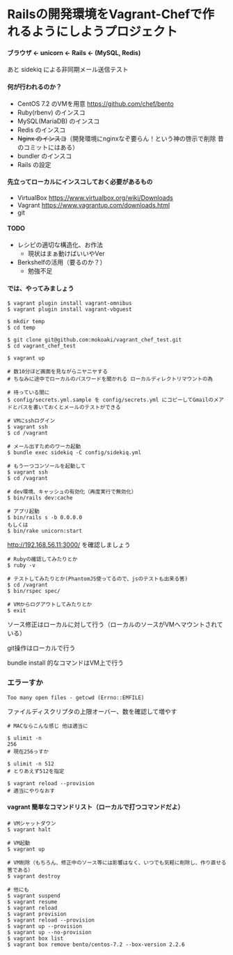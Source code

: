 # Railsの開発環境をVagrant-Chefで作れるようにしようプロジェクト

#### ブラウザ ← unicorn ← Rails ← (MySQL, Redis)

あと sidekiq による非同期メール送信テスト

#### 何が行われるのか？
- CentOS 7.2 のVMを用意 https://github.com/chef/bento
- Ruby(rbenv) のインスコ
- MySQL(MariaDB) のインスコ
- Redis のインスコ
- ~~Nginx のインスコ~~（開発環境にnginxなぞ要らん！という神の啓示で削除 昔のコミットにはある）
- bundler のインスコ
- Rails の設定

#### 先立ってローカルにインスコしておく必要があるもの
- VirtualBox https://www.virtualbox.org/wiki/Downloads
- Vagrant https://www.vagrantup.com/downloads.html
- git

#### TODO
- レシピの適切な構造化、お作法
  - 現状はまぁ動けばいいやVer
- Berkshelfの活用（要るのか？）
  - 勉強不足

#### では、やってみましょう
```
$ vagrant plugin install vagrant-omnibus
$ vagrant plugin install vagrant-vbguest

$ mkdir temp
$ cd temp

$ git clone git@github.com:mokoaki/vagrant_chef_test.git
$ cd vagrant_chef_test

$ vagrant up

# 数10分ほど画面を見ながらニヤニヤする
# ちなみに途中でローカルのパスワードを聞かれる ローカルディレクトリマウントの為

# 待っている間に
$ config/secrets.yml.sample を config/secrets.yml にコピーしてGmailのメアドとパスを書いておくとメールのテストができる

# VMにsshログイン
$ vagrant ssh
$ cd /vagrant

# メール出すためのワーカ起動
$ bundle exec sidekiq -C config/sidekiq.yml

# もう一つコンソールを起動して
$ vagrant ssh
$ cd /vagrant

# dev環境、キャッシュの有効化（再度実行で無効化）
$ bin/rails dev:cache

# アプリ起動
$ bin/rails s -b 0.0.0.0
もしくは
$ bin/rake unicorn:start
```

http://192.168.56.11:3000/ を確認しましょう

```
# Rubyの確認してみたりとか
$ ruby -v

# テストしてみたりとか(PhantomJS使ってるので、jsのテストも出来る筈)
$ cd /vagrant
$ bin/rspec spec/

# VMからログアウトしてみたりとか
$ exit
```

ソース修正はローカルに対して行う（ローカルのソースがVMへマウントされている）

git操作はローカルで行う

bundle install 的なコマンドはVM上で行う

### エラーすか

`Too many open files - getcwd (Errno::EMFILE)`

ファイルディスクリプタの上限オーバー、数を確認して増やす

```
# MACならこんな感じ 他は適当に

$ ulimit -n
256
# 現在256っすか

$ ulimit -n 512
# とりあえず512を指定

$ vagrant reload --provision
# 適当にやりなおす
```

#### vagrant 簡単なコマンドリスト（ローカルで打つコマンドだよ）

```
# VMシャットダウン
$ vagrant halt

# VM起動
$ vagrant up

# VM削除（もちろん、修正中のソース等には影響はなく、いつでも気軽に削除し、作り直せる筈である）
$ vagrant destroy

# 他にも
$ vagrant suspend
$ vagrant resume
$ vagrant reload
$ vagrant provision
$ vagrant reload --provision
$ vagrant up --provision
$ vagrant up --no-provision
$ vagrant box list
$ vagrant box remove bento/centos-7.2 --box-version 2.2.6
```
